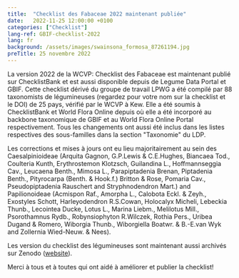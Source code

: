 ```yaml
---
title:  "Checklist des Fabaceae 2022 maintenant publiée"
date:   2022-11-25 12:00:00 +0100
categories: ["Checklist"]
lang-ref: GBIF-checklist-2022
lang: fr
background: /assets/images/swainsona_formosa_87261194.jpg
preTitle: 25 novembre 2022
---
```


La version 2022 de la WCVP: Checklist des Fabaceae est maintenant publié sur ChecklistBank et est aussi disponible depuis de Legume Data Portal et GBIF. Cette checklist dérivé du groupe de travail LPWG a été compilé par 88 taxonomists de légumineuses (regardez pour votre nom sur la checklist et le DOI) de 25 pays, vérifié par le WCVP à Kew. Elle a été soumis à ChecklistBank et World Flora Online depuis où elle a été incorporé au backbone taxonomique de GBIF et au World Flora Online Portal respectivement. 
Tous les changements ont aussi été inclus dans les listes respectives des sous-familles dans la section "Taxonomie" du LDP.

Les corrections et mises à jours ont eu lieu majoritairement au sein des Caesalpinioideae (Arquita Gagnon, G.P.Lewis & C.E.Hughes, Biancaea Tod., Coulteria Kunth, Erythrostemon Klotzsch, Guilandina L., Hoffmannseggia Cav., Leucaena Benth., Mimosa L., Parapiptadenia Brenan, Piptadenia Benth., Pityrocarpa (Benth. & Hook.f.) Britton & Rose, Pomaria Cav., Pseudopiptadenia Rauschert and Stryphnodendron Mart.) and Papilionoideae (Acmispon Raf., Amorpha L., Calobota Eckl. & Zeyh., Exostyles Schott, Harleyodendron R.S.Cowan, Holocalyx Micheli, Lebeckia Thunb., Lecointea Ducke, Lotus L., Marina Liebm., Melilotus Mill., Psorothamnus Rydb., Robynsiophyton R.Wilczek, Rothia Pers., Uribea Dugand & Romero, Wiborgia Thunb., Wiborgiella Boatwr. & B.-E.van Wyk and Zollernia Wied-Neuw. & Nees).

Les version du checklist des légumineuses sont maintenant aussi archivés sur Zenodo ([website](https://doi.org/10.5281/zenodo.6451530)).

Merci à tous et à toutes qui ont aidé à améliorer et publier la checklist!
